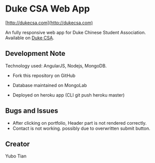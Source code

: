 # Duke CSA Web App
[http://dukecsa.com](http://dukecsa.com)

An fully responsive web app for Duke Chinese Student Association. 
Available on [Duke CSA](http://dukecsa.com).

## Development Note

Technology used: AngularJS, Nodejs, MongoDB. 
* Fork this repository on GitHub

* Database maintained on MongoLab
* Deployed on heroku app (CLI git push heroku master)

## Bugs and Issues

* After clicking on portfolio, Header part is not rendered correctly.
* Contact is not working. possibly due to overwritten submit button.

## Creator

Yubo Tian
